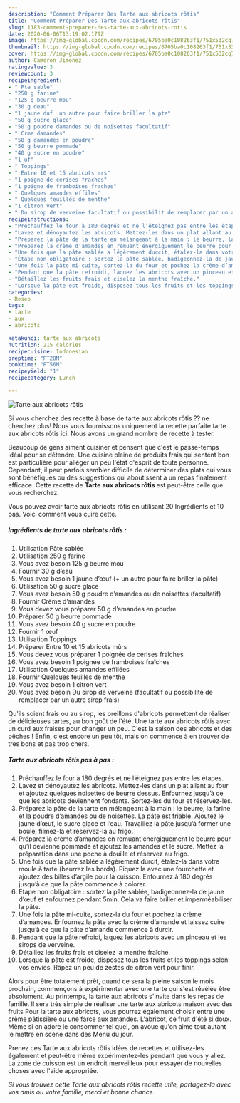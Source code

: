 ```yaml
---
description: "Comment Préparer Des Tarte aux abricots rôtis"
title: "Comment Préparer Des Tarte aux abricots rôtis"
slug: 1183-comment-preparer-des-tarte-aux-abricots-rotis
date: 2020-06-06T13:19:02.179Z
image: https://img-global.cpcdn.com/recipes/6705ba0c108263f1/751x532cq70/tarte-aux-abricots-rotis-photo-principale-de-la-recette.jpg
thumbnail: https://img-global.cpcdn.com/recipes/6705ba0c108263f1/751x532cq70/tarte-aux-abricots-rotis-photo-principale-de-la-recette.jpg
cover: https://img-global.cpcdn.com/recipes/6705ba0c108263f1/751x532cq70/tarte-aux-abricots-rotis-photo-principale-de-la-recette.jpg
author: Cameron Jimenez
ratingvalue: 3
reviewcount: 3
recipeingredient:
- " Pte sable"
- "250 g farine"
- "125 g beurre mou"
- "30 g deau"
- "1 jaune duf  un autre pour faire briller la pte"
- "50 g sucre glace"
- "50 g poudre damandes ou de noisettes facultatif"
- " Crme damandes"
- "50 g damandes en poudre"
- "50 g beurre pommade"
- "40 g sucre en poudre"
- "1 uf"
- " Toppings"
- " Entre 10 et 15 abricots mrs"
- "1 poigne de cerises fraches"
- "1 poigne de framboises fraches"
- " Quelques amandes effiles"
- " Quelques feuilles de menthe"
- "1 citron vert"
- " Du sirop de verveine facultatif ou possibilit de remplacer par un autre sirop frais"
recipeinstructions:
- "Préchauffez le four à 180 degrés et ne l’éteignez pas entre les étapes."
- "Lavez et dénoyautez les abricots. Mettez-les dans un plat allant au four et ajoutez quelques noisettes de beurre dessus. Enfournez jusqu’à ce que les abricots deviennent fondants. Sortez-les du four et réservez-les."
- "Préparez la pâte de la tarte en mélangeant à la main : le beurre, la farine et la poudre d’amandes ou de noisettes. La pâte est friable. Ajoutez le jaune d’œuf, le sucre glace et l’eau. Travaillez la pâte jusqu’à former une boule, filmez-la et réservez-la au frigo."
- "Préparez la crème d’amandes en remuant énergiquement le beurre pour qu’il devienne pommade et ajoutez les amandes et le sucre. Mettez la préparation dans une poche à douille et réservez au frigo."
- "Une fois que la pâte sablée a légèrement durcit, étalez-la dans votre moule à tarte (beurrez les bords). Piquez la avec une fourchette et ajoutez des billes d’argile pour la cuisson. Enfournez à 180 degrés jusqu’à ce que la pâte commence à colorer."
- "Étape non obligatoire : sortez la pâte sablée, badigeonnez-la de jaune d’œuf et enfournez pendant 5min. Cela va faire briller et imperméabiliser la pâte."
- "Une fois la pâte mi-cuite, sortez-la du four et pochez la crème d’amandes. Enfournez la pâte avec la crème d’amande et laissez cuire jusqu’à ce que la pâte d’amande commence à durcir."
- "Pendant que la pâte refroidi, laquez les abricots avec un pinceau et les sirops de verveine."
- "Détaillez les fruits frais et ciselez la menthe fraîche."
- "Lorsque la pâte est froide, disposez tous les fruits et les toppings selon vos envies. Râpez un peu de zestes de citron vert pour finir."
categories:
- Resep
tags:
- tarte
- aux
- abricots

katakunci: tarte aux abricots 
nutrition: 215 calories
recipecuisine: Indonesian
preptime: "PT28M"
cooktime: "PT56M"
recipeyield: "1"
recipecategory: Lunch

---
```



![Tarte aux abricots rôtis](https://img-global.cpcdn.com/recipes/6705ba0c108263f1/751x532cq70/tarte-aux-abricots-rotis-photo-principale-de-la-recette.jpg)

Si vous cherchez des recette à base de tarte aux abricots rôtis ?? ne cherchez plus! Nous vous fournissons uniquement la recette parfaite tarte aux abricots rôtis ici. Nous avons un grand nombre de recette à tester.

Beaucoup de gens aiment cuisiner et pensent que c'est le passe-temps idéal pour se détendre. Une cuisine pleine de produits frais qui sentent bon est particulière pour alléger un peu l'état d'esprit de toute personne. Cependant, il peut parfois sembler difficile de déterminer des plats qui vous sont bénéfiques ou des suggestions qui aboutissent à un repas finalement efficace. Cette recette de <strong> Tarte aux abricots rôtis </strong> est peut-être celle que vous recherchez.

<!--inarticleads1-->

Vous pouvez avoir tarte aux abricots rôtis en utilisant 20 Ingrédients et 10 pas. Voici comment vous cuire cette.

##### Ingrédients de tarte aux abricots rôtis :

1. Utilisation  Pâte sablée
1. Utilisation 250 g farine
1. Vous avez besoin 125 g beurre mou
1. Fournir 30 g d’eau
1. Vous avez besoin 1 jaune d’œuf (+ un autre pour faire briller la pâte)
1. Utilisation 50 g sucre glace
1. Vous avez besoin 50 g poudre d’amandes ou de noisettes (facultatif)
1. Fournir  Crème d’amandes
1. Vous devez vous préparer 50 g d’amandes en poudre
1. Préparer 50 g beurre pommade
1. Vous avez besoin 40 g sucre en poudre
1. Fournir 1 œuf
1. Utilisation  Toppings
1. Préparer  Entre 10 et 15 abricots mûrs
1. Vous devez vous préparer 1 poignée de cerises fraîches
1. Vous avez besoin 1 poignée de framboises fraîches
1. Utilisation  Quelques amandes effilées
1. Fournir  Quelques feuilles de menthe
1. Vous avez besoin 1 citron vert
1. Vous avez besoin  Du sirop de verveine (facultatif ou possibilité de remplacer par un autre sirop frais)


Qu&#39;ils soient frais ou au sirop, les oreillons d&#39;abricots permettent de réaliser de délicieuses tartes, au bon goût de l&#39;été. Une tarte aux abricots rôtis avec un curd aux fraises pour changer un peu. C&#39;est la saison des abricots et des pêches ! Enfin, c&#39;est encore un peu tôt, mais on commence à en trouver de très bons et pas trop chers. 

<!--inarticleads2-->

##### Tarte aux abricots rôtis pas à pas :

1. Préchauffez le four à 180 degrés et ne l’éteignez pas entre les étapes.
1. Lavez et dénoyautez les abricots. Mettez-les dans un plat allant au four et ajoutez quelques noisettes de beurre dessus. Enfournez jusqu’à ce que les abricots deviennent fondants. Sortez-les du four et réservez-les.
1. Préparez la pâte de la tarte en mélangeant à la main : le beurre, la farine et la poudre d’amandes ou de noisettes. La pâte est friable. Ajoutez le jaune d’œuf, le sucre glace et l’eau. Travaillez la pâte jusqu’à former une boule, filmez-la et réservez-la au frigo.
1. Préparez la crème d’amandes en remuant énergiquement le beurre pour qu’il devienne pommade et ajoutez les amandes et le sucre. Mettez la préparation dans une poche à douille et réservez au frigo.
1. Une fois que la pâte sablée a légèrement durcit, étalez-la dans votre moule à tarte (beurrez les bords). Piquez la avec une fourchette et ajoutez des billes d’argile pour la cuisson. Enfournez à 180 degrés jusqu’à ce que la pâte commence à colorer.
1. Étape non obligatoire : sortez la pâte sablée, badigeonnez-la de jaune d’œuf et enfournez pendant 5min. Cela va faire briller et imperméabiliser la pâte.
1. Une fois la pâte mi-cuite, sortez-la du four et pochez la crème d’amandes. Enfournez la pâte avec la crème d’amande et laissez cuire jusqu’à ce que la pâte d’amande commence à durcir.
1. Pendant que la pâte refroidi, laquez les abricots avec un pinceau et les sirops de verveine.
1. Détaillez les fruits frais et ciselez la menthe fraîche.
1. Lorsque la pâte est froide, disposez tous les fruits et les toppings selon vos envies. Râpez un peu de zestes de citron vert pour finir.


Alors pour être totalement prêt, quand ce sera la pleine saison le mois prochain, commençons à expérimenter avec une tarte qui s&#39;est révélée être absolument. Au printemps, la tarte aux abricots s&#39;invite dans les repas de famille. Il sera très simple de réaliser une tarte aux abricots maison avec des fruits Pour la tarte aux abricots, vous pourrez également choisir entre une crème pâtissière ou une farce aux amandes. L&#39;abricot, ce fruit d&#39;été si doux. Même si on adore le consommer tel quel, on avoue qu&#39;on aime tout autant le mettre en scène dans des Menu du jour. 

<!--inarticleads1-->

<p>
Prenez ces Tarte aux abricots rôtis idées de recettes et utilisez-les également et peut-être même expérimentez-les pendant que vous y allez. La zone de cuisson est un endroit merveilleux pour essayer de nouvelles choses avec l'aide appropriée.
</p>

<p>
<i>Si vous trouvez cette Tarte aux abricots rôtis recette utile, partagez-la avec vos amis ou votre famille, merci et bonne chance.</i>
</p>
